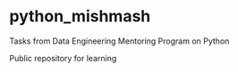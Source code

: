 # python_mishmash
Tasks from Data Engineering Mentoring Program on Python 

Public repository for learning
